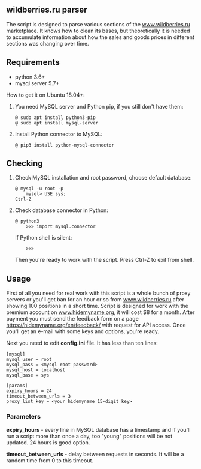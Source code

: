 ## wildberries.ru parser

The script is designed to parse various sections of the www.wildberries.ru marketplace. It knows how to clean its bases, but theoretically it is needed to accumulate information about how the sales and goods prices in different sections was changing over time.

## Requirements

* python 3.6+
* mysql server 5.7+

How to get it on Ubuntu 18.04+:

1. You need MySQL server and Python pip, if you still don't have them:
	```
	@ sudo apt install python3-pip
	@ sudo apt install mysql-server
	```
2. Install Python connector to MySQL:
	```
	@ pip3 install python-mysql-connector
	```

## Checking

1. Check MySQL installation and root password, choose default database:
	```
	@ mysql -u root -p
		mysql> USE sys;
	Ctrl-Z
	```
2. Check database connector in Python:
	```
	@ python3
		>>> import mysql.connector
	```
	If Python shell is silent:
	```
		>>>
	```
	Then you're ready to work with the script. Press Ctrl-Z to exit from shell.

## Usage

First of all you need for real work with this script is a whole bunch of proxy servers or you'll get ban for an hour or so from www.wildberries.ru after showing 100 positions in a short time. Script is designed for work with the premium account on www.hidemyname.org, it will cost $8 for a month. After payment you must send the feedback form on a page https://hidemyname.org/en/feedback/ with request for API access. Once you'll get an e-mail with some keys and options, you're ready.

Next you need to edit **config.ini** file. It has less than ten lines:
```
[mysql]
mysql_user = root
mysql_pass = <mysql root password>
mysql_host = localhost
mysql_base = sys

[params]
expiry_hours = 24
timeout_between_urls = 3
proxy_list_key = <your hidemyname 15-digit key>
```
### Parameters

**expiry_hours** - every line in MySQL database has a timestamp and if you'll run a script more than once a day, too "young" positions will be not updated. 24 hours is good option.

**timeout_between_urls** - delay between requests in seconds. It will be a random time from 0 to this timeout. 

